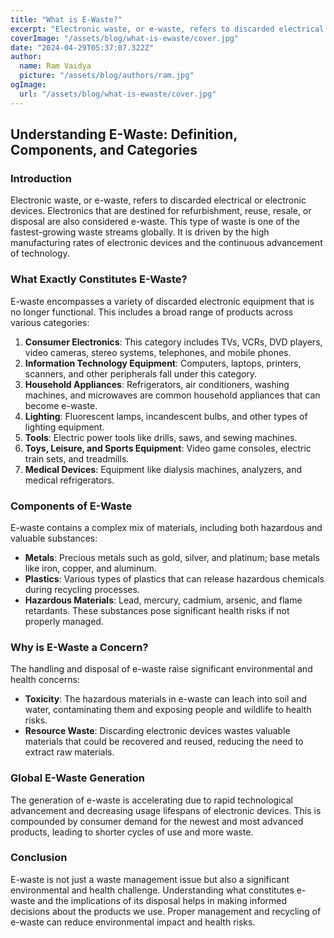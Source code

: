 ```yaml
---
title: "What is E-Waste?"
excerpt: "Electronic waste, or e-waste, refers to discarded electrical or electronic devices. Electronics that are destined for refurbishment, reuse, resale, or disposal are also considered e-waste."
coverImage: "/assets/blog/what-is-ewaste/cover.jpg"
date: "2024-04-29T05:37:07.322Z"
author:
  name: Ram Vaidya
  picture: "/assets/blog/authors/ram.jpg"
ogImage:
  url: "/assets/blog/what-is-ewaste/cover.jpg"
---
```


## Understanding E-Waste: Definition, Components, and Categories

### Introduction
Electronic waste, or e-waste, refers to discarded electrical or electronic devices. Electronics that are destined for refurbishment, reuse, resale, or disposal are also considered e-waste. This type of waste is one of the fastest-growing waste streams globally. It is driven by the high manufacturing rates of electronic devices and the continuous advancement of technology.

### What Exactly Constitutes E-Waste?

E-waste encompasses a variety of discarded electronic equipment that is no longer functional. This includes a broad range of products across various categories:

1. **Consumer Electronics**: This category includes TVs, VCRs, DVD players, video cameras, stereo systems, telephones, and mobile phones.
2. **Information Technology Equipment**: Computers, laptops, printers, scanners, and other peripherals fall under this category.
3. **Household Appliances**: Refrigerators, air conditioners, washing machines, and microwaves are common household appliances that can become e-waste.
4. **Lighting**: Fluorescent lamps, incandescent bulbs, and other types of lighting equipment.
5. **Tools**: Electric power tools like drills, saws, and sewing machines.
6. **Toys, Leisure, and Sports Equipment**: Video game consoles, electric train sets, and treadmills.
7. **Medical Devices**: Equipment like dialysis machines, analyzers, and medical refrigerators.

### Components of E-Waste

E-waste contains a complex mix of materials, including both hazardous and valuable substances:

- **Metals**: Precious metals such as gold, silver, and platinum; base metals like iron, copper, and aluminum.
- **Plastics**: Various types of plastics that can release hazardous chemicals during recycling processes.
- **Hazardous Materials**: Lead, mercury, cadmium, arsenic, and flame retardants. These substances pose significant health risks 
if not properly managed.

### Why is E-Waste a Concern?

The handling and disposal of e-waste raise significant environmental and health concerns:
- **Toxicity**: The hazardous materials in e-waste can leach into soil and water, contaminating them and exposing people and wildlife to health risks.
- **Resource Waste**: Discarding electronic devices wastes valuable materials that could be recovered and reused, reducing the need to extract raw materials.

### Global E-Waste Generation

The generation of e-waste is accelerating due to rapid technological advancement and decreasing usage lifespans of electronic devices. This is compounded by consumer demand for the newest and most advanced products, leading to shorter cycles of use and more waste.

### Conclusion

E-waste is not just a waste management issue but also a significant environmental and health challenge. Understanding what constitutes e-waste and the implications of its disposal helps in making informed decisions about the products we use. Proper management and recycling of e-waste can reduce environmental impact and health risks.
